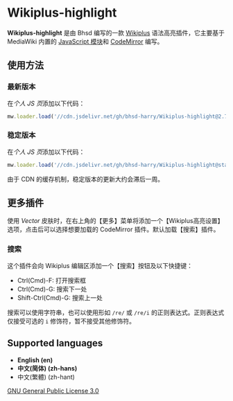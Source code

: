 # Wikiplus-highlight

**Wikiplus-highlight** 是由 Bhsd 编写的一款 [Wikiplus](https://github.com/Wikiplus/Wikiplus) 语法高亮插件，它主要基于 MediaWiki 内置的 [JavaScript 模块](https://www.mediawiki.org/wiki/ResourceLoader/Core_modules)和 [CodeMirror](https://codemirror.net/) 编写。

## 使用方法

### 最新版本

在*个人 JS 页*添加以下代码：

```javascript
mw.loader.load('//cdn.jsdelivr.net/gh/bhsd-harry/Wikiplus-highlight@2.7.1/main.min.js');
```

### 稳定版本

在*个人 JS 页*添加以下代码：

```javascript
mw.loader.load('//cdn.jsdelivr.net/gh/bhsd-harry/Wikiplus-highlight@stable/main.min.js');
```

由于 CDN 的缓存机制，稳定版本的更新大约会滞后一周。

## 更多插件

使用 *Vector* 皮肤时，在右上角的【更多】菜单将添加一个【Wikiplus高亮设置】选项，点击后可以选择想要加载的 CodeMirror 插件。默认加载【搜索】插件。

### 搜索

这个插件会向 Wikiplus 编辑区添加一个【搜索】按钮及以下快捷键：

- Ctrl(Cmd)-F: 打开搜索框
- Ctrl(Cmd)-G: 搜索下一处
- Shift-Ctrl(Cmd)-G: 搜索上一处

搜索可以使用字符串，也可以使用形如 `/re/` 或 `/re/i` 的正则表达式。正则表达式仅接受可选的 `i` 修饰符，暂不接受其他修饰符。

## Supported languages

- **English (en)**
- ‪**中文(简体)‬ (zh-hans)**
- 中文(繁體)‬ (zh-hant)

[GNU General Public License 3.0](https://www.gnu.org/licenses/gpl-3.0-standalone.html)
